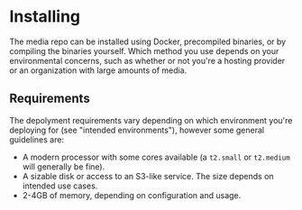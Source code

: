 # Installing

The media repo can be installed using Docker, precompiled binaries, or by compiling the binaries
yourself. Which method you use depends on your environmental concerns, such as whether or not you're
a hosting provider or an organization with large amounts of media.

## Requirements

The depolyment requirements vary depending on which environment you're deploying for (see "intended
environments"), however some general guidelines are:

* A modern processor with some cores available (a `t2.small` or `t2.medium` will generally be fine).
* A sizable disk or access to an S3-like service. The size depends on intended use cases.
* 2-4GB of memory, depending on configuration and usage.
